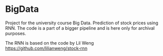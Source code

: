 # BigData

Project for the university course Big Data. 
Prediction of stock prices using RNN.
The code is a part of a bigger pipeline and is here only for archival purposes.

The RNN is based on the code by Lil Weng
https://github.com/lilianweng/stock-rnn
